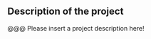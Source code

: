 
## Description of the project <a name="Description-of-the-project"></a>

@@@ Please insert a project description here!  
